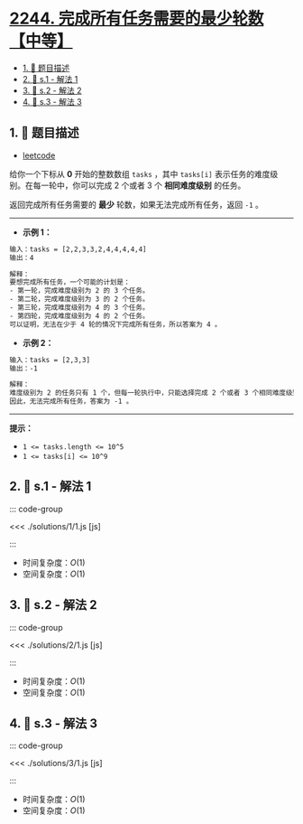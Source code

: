 # [2244. 完成所有任务需要的最少轮数【中等】](https://github.com/tnotesjs/TNotes.leetcode/tree/main/notes/2244.%20%E5%AE%8C%E6%88%90%E6%89%80%E6%9C%89%E4%BB%BB%E5%8A%A1%E9%9C%80%E8%A6%81%E7%9A%84%E6%9C%80%E5%B0%91%E8%BD%AE%E6%95%B0%E3%80%90%E4%B8%AD%E7%AD%89%E3%80%91)

<!-- region:toc -->

- [1. 📝 题目描述](#1--题目描述)
- [2. 🎯 s.1 - 解法 1](#2--s1---解法-1)
- [3. 🎯 s.2 - 解法 2](#3--s2---解法-2)
- [4. 🎯 s.3 - 解法 3](#4--s3---解法-3)

<!-- endregion:toc -->

## 1. 📝 题目描述

- [leetcode](https://leetcode.cn/problems/minimum-rounds-to-complete-all-tasks/)

给你一个下标从 **0** 开始的整数数组 `tasks` ，其中 `tasks[i]` 表示任务的难度级别。在每一轮中，你可以完成 2 个或者 3 个 **相同难度级别** 的任务。

返回完成所有任务需要的 **最少** 轮数，如果无法完成所有任务，返回 `-1` 。

---

- **示例 1：**

```txt
输入：tasks = [2,2,3,3,2,4,4,4,4,4]
输出：4

解释：
要想完成所有任务，一个可能的计划是：
- 第一轮，完成难度级别为 2 的 3 个任务。
- 第二轮，完成难度级别为 3 的 2 个任务。
- 第三轮，完成难度级别为 4 的 3 个任务。
- 第四轮，完成难度级别为 4 的 2 个任务。
可以证明，无法在少于 4 轮的情况下完成所有任务，所以答案为 4 。
```

- **示例 2：**

```txt
输入：tasks = [2,3,3]
输出：-1

解释：
难度级别为 2 的任务只有 1 个，但每一轮执行中，只能选择完成 2 个或者 3 个相同难度级别的任务。
因此，无法完成所有任务，答案为 -1 。
```

---

**提示：**

- `1 <= tasks.length <= 10^5`
- `1 <= tasks[i] <= 10^9`

## 2. 🎯 s.1 - 解法 1

::: code-group

<<< ./solutions/1/1.js [js]

:::

- 时间复杂度：$O(1)$
- 空间复杂度：$O(1)$

## 3. 🎯 s.2 - 解法 2

::: code-group

<<< ./solutions/2/1.js [js]

:::

- 时间复杂度：$O(1)$
- 空间复杂度：$O(1)$

## 4. 🎯 s.3 - 解法 3

::: code-group

<<< ./solutions/3/1.js [js]

:::

- 时间复杂度：$O(1)$
- 空间复杂度：$O(1)$
